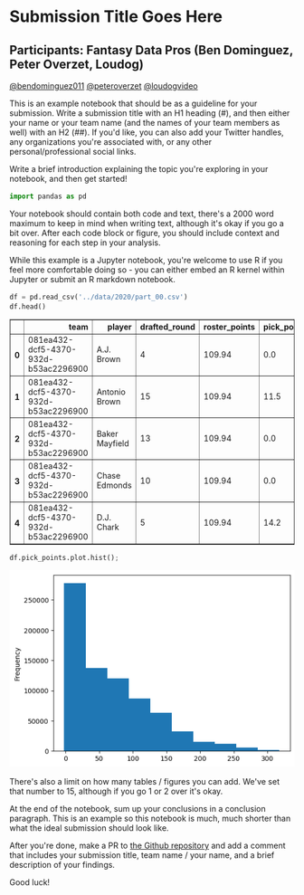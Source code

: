 # Submission Title Goes Here
## Participants: Fantasy Data Pros (Ben Dominguez, Peter Overzet, Loudog)

[@bendominguez011](https://www.twitter.com/bendominguez011)
[@peteroverzet](https://www.twitter.com/peteroverzet)
[@loudogvideo](https://www.twitter.com/loudogvideo)

This is an example notebook that should be as a guideline for your submission. Write a submission title with an H1 heading (#), and then either your name or your team name (and the names of your team members as well) with an H2 (##). If you'd like, you can also add your Twitter handles, any organizations you're associated with, or any other personal/professional social links.


Write a brief introduction explaining the topic you're exploring in your notebook, and then get started!


```python
import pandas as pd
```

Your notebook should contain both code and text, there's a 2000 word maximum to keep in mind when writing text, although it's okay if you go a bit over. After each code block or figure, you should include context and reasoning for each step in your analysis.

While this example is a Jupyter notebook, you're welcome to use R if you feel more comfortable doing so - you can either embed an R kernel within Jupyter or submit an R markdown notebook.


```python
df = pd.read_csv('../data/2020/part_00.csv')
df.head()
```




<div>
<style scoped>
    .dataframe tbody tr th:only-of-type {
        vertical-align: middle;
    }

    .dataframe tbody tr th {
        vertical-align: top;
    }

    .dataframe thead th {
        text-align: right;
    }
</style>
<table border="1" class="dataframe">
  <thead>
    <tr style="text-align: right;">
      <th></th>
      <th>team</th>
      <th>player</th>
      <th>drafted_round</th>
      <th>roster_points</th>
      <th>pick_points</th>
      <th>draft_time</th>
      <th>playoff_round</th>
      <th>made_playoffs</th>
    </tr>
  </thead>
  <tbody>
    <tr>
      <th>0</th>
      <td>081ea432-dcf5-4370-932d-b53ac2296900</td>
      <td>A.J. Brown</td>
      <td>4</td>
      <td>109.94</td>
      <td>0.0</td>
      <td>2020-12-22 17:04:23 UTC</td>
      <td>Round 4</td>
      <td>1</td>
    </tr>
    <tr>
      <th>1</th>
      <td>081ea432-dcf5-4370-932d-b53ac2296900</td>
      <td>Antonio Brown</td>
      <td>15</td>
      <td>109.94</td>
      <td>11.5</td>
      <td>2020-12-22 17:04:23 UTC</td>
      <td>Round 4</td>
      <td>1</td>
    </tr>
    <tr>
      <th>2</th>
      <td>081ea432-dcf5-4370-932d-b53ac2296900</td>
      <td>Baker Mayfield</td>
      <td>13</td>
      <td>109.94</td>
      <td>0.0</td>
      <td>2020-12-22 17:04:23 UTC</td>
      <td>Round 4</td>
      <td>1</td>
    </tr>
    <tr>
      <th>3</th>
      <td>081ea432-dcf5-4370-932d-b53ac2296900</td>
      <td>Chase Edmonds</td>
      <td>10</td>
      <td>109.94</td>
      <td>0.0</td>
      <td>2020-12-22 17:04:23 UTC</td>
      <td>Round 4</td>
      <td>1</td>
    </tr>
    <tr>
      <th>4</th>
      <td>081ea432-dcf5-4370-932d-b53ac2296900</td>
      <td>D.J. Chark</td>
      <td>5</td>
      <td>109.94</td>
      <td>14.2</td>
      <td>2020-12-22 17:04:23 UTC</td>
      <td>Round 4</td>
      <td>1</td>
    </tr>
  </tbody>
</table>
</div>




```python
df.pick_points.plot.hist();
```


    
![png](Example%20Notebook_files/Example%20Notebook_4_0.png)
    


There's also a limit on how many tables / figures you can add. We've set that number to 15, although if you go 1 or 2 over it's okay.

At the end of the notebook, sum up your conclusions in a conclusion paragraph. This is an example so this notebook is much, much shorter than what the ideal submission should look like.

After you're done, make a PR to [the Github repository](https://github.com/fantasydatapros/best-ball-data-bowl) and add a comment that includes your submission title, team name / your name, and a brief description of your findings.

Good luck!
